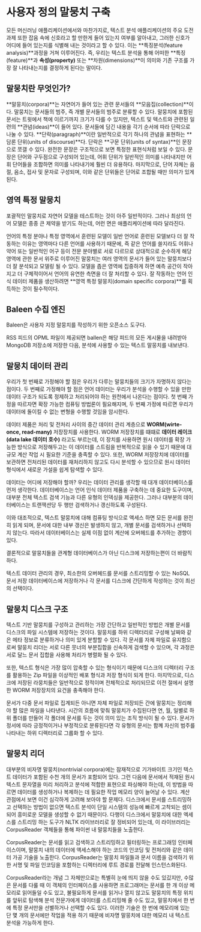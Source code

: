 # 사용자 정의 말뭉치 구축
모든 머신러닝 애플리케이션에서와 마찬가지로, 텍스트 분석 애플리케이션의 주요 도전 과제 또한 잡음 속에 신호라고 할 만한게 들어 있는지 여부를 알아내고, 그러한 신호가 어디에 들어 있는지를 식별해 내는 것이라고 할 수 있다. 이는 **특징분석(feature analysis)**과정을 거쳐 이루어진다. 즉, 우리는 텍스트 분석을 통해 어떠한 **특징(feature)**과 **속성(property)** 또는 **차원(dimensions)**이 의미와 기존 구조를 가장 잘 나타내는지를 결정하게 된다는 말이다.  

## 말뭉치란 무엇인가?
**말뭉치(corpora)**는 자연어가 들어 있는 관련 문서들의 **모음집(collection)**이다. 말뭉치는 문서들의 범주, 즉 개별 문서들의 범주로 분류할 수 있다. 말뭉치에 포함된 문서는 트윗에서 책에 이르기까지 크기가 다를 수 있지만, 텍스트 및 텍스트와 관련된 일련의 **관념(ideas)**이 들어 있다. 문서들에 담긴 내용을 각기 순서에 따라 단락으로 나눌 수 있다. **단락(paragraph)**이란 일반적으로 각기 하나의 관념을 표현하는 **담론 단위(units of discourse)**다. 단락은 **구문 단위(units of syntax)**인 문장으로 쪼갤 수 있다. 완전한 문장은 구조적으로 보면 특정한 표현식처럼 보일 수 있다. 문장은 단어와 구두점으로 구성되어 있는데, 어휘 단위가 일반적인 의미를 나타내지만 어휘 단어들을 조합하면 의미를 나타내기에 훨씬 더 유용하다. 마지막으로, 단어 자체는 음절, 음소, 접사 및 문자로 구성되며, 이와 같은 단위들은 단어로 조합될 때만 의미가 있게된다.

## 영역 특정 말뭉치
포괄적인 말뭉치로 자연어 모델을 테스트하는 것이 아주 일반적이다. 그러나 최상의 언어 모델은 종종 큰 제약을 받기도 하는데, 어런 면은 애플리케이션에 따라 달라진다.  

언어의 특정 분야나 특정 영역에서 훈련된 모델이 일반 언어로 훈련된 모델보다 더 잘 작동하는 이유는 영역마다 다른 언어를 사용하기 때문에, 즉 같은 언어를 쓸지라도 어휘나 약어 또는 일반적인 어구 등이 전문 분야별로 서로 다르므로 상대적으로 순수하게 해당 영역에 관한 문서 위주로 이루어진 말뭉치는 여러 영역의 문서가 들어 있는 말뭉치보다 더 잘 분석되고 모델링 될 수 있다. 모델을 좁은 영역에 집중하게 하면 예측 공간이 작아지고 더 구체적이어서 언어의 유연한 측면을 더 잘 처리할 수 있다. 잘 작동하는 언어 인식 데이터 제품을 생산하려면 **영역 특정 말뭉치(domain specific corpora)**를 획득하는 것이 필수적이다.  

## Baleen 수집 엔진
Baleen은 사용자 지정 말뭉치를 작성하기 위한 오픈소스 도구다.

RSS 피드의 OPML 파일이 제공되면 ballen은 해당 피드의 모든 게시물을 내려받아 MongoDB 저장소에 저장한 다음, 분석에 사용할 수 있는 텍스트 말뭉치를 내보낸다.  


## 말뭉치 데이터 관리  
우리가 첫 번째로 가정해야 할 점은 우리가 다루는 말뭉치들의 크기가 자명하지 않다는 점이다. 두 번째로 가정해야 할 점은 언어 데이터는 우리가 분석을 수행할 수 있을 만한 데이터 구조가 되도록 정제하고 처리되어야 하는 원천에서 나온다는 점이다. 첫 번째 가정을 따르자면 확장 가능한 컴퓨팅 방법론이 필요해지며, 두 번째 가정에 따르면 우리가 데이터에 돌이킬 수 없는 변형을 수행할 것임을 암시한다.  

데이터 제품은 처리 및 전처리 사이의 중간 데이터 관리 계층으로 **WORM(wirte-once, read-many)** 저장장치를 사용한다. WORM 저장장치를 떄떄로 **데이터 레이크(data lake 데이터 호수)** 라고도 부르는데, 이 장치를 사용하면 원시 데이터를 확장 가능한 방식으로 저장해두고는 이 데이터를 스트림을 반복적으로 읽을 수 있기 때문에 대규모 계산 작업 시 필요한 기준을 충족할 수 있다. 또한, WORM 저장장치에 데이터를 보관하면 전처리된 데이터를 재처리하지 않고도 다시 분석할 수 있으므로 원시 데이터 형식에서 새로운 가설을 쉽게 탐색할 수 있다.

데이터는 어디에 저장해야 할까? 우리는 데이터 관리를 생각할 때 대개 데이터베이스를 먼저 생각한다. 데이터베이스는 언어 인식 데이터 제품을 구축하는 데 중요한 도구이며, 대부분 전체 텍스트 검색 기능과 다른 유형의 인덱싱을 제공한다. 그러나 대부분의 데이터베이스는 트랜잭션당 두 행만 검색하거나 갱신하도록 구성된다.  

이와 대조적으로, 텍스트 말뭉치에 대해 컴퓨팅 방식으로 액세스 하면 모든 문서를 완전히 읽게 되며, 문서에 대한 내부 갱신은 발생하지 않고, 개별 문서를 검색하거나 선택하지 않는다. 따라서 데이터베이스는 실제 이점 없이 계산에 오버헤드를 추가하는 경향이 있다.  

결론적으로 말뭉치들을 관계형 데이터베이스가 아닌 디스크에 저장하는편이 더 바람직하다.  

텍스트 데이터 관리의 경우, 최소한의 오버헤드를 문서를 스트리밍할 수 있는 NoSQL 문서 저장 데이터베이스에 저장하거나 각 문서를 디스크에 간단하게 작성하는 것이 최선의 선택이다.  

## 말뭉치 디스크 구조

텍스트 기반 말뭉치를 구성하고 관리하는 가장 간단하고 일반적인 방법은 개별 문서를 디스크의 파일 시스템에 저장하는 것이다. 말뭉치를 하위 디렉터리로 구성해 날짜와 같은 메타 정보로 분류하거나 의미 있게 분할할 수 있다. 각 문서를 자체 파일로 유지함으로써 말뭉치 리더는 서로 다른 뭇너의 부분집합을 신속하게 검색할 수 있으며, 각 과정은 서로 달느 문서 집합을 사용해 처리가 병렬화 될 수 있다.  

또한, 텍스트 형식은 가장 많이 압축할 수 있는 형식이기 때문에 디스크의 디렉터리 구조를 활용하는 Zip 파일을 이상적인 배포 형식과 저장 형식이 되게 한다. 마지막으로, 디스크에 저장된 라뭉치들은 일반적으로 정적이며 전체적으로 처리되므로 이전 절에서 설명한 WORM 저장장치의 요건을 충족해야 한다.  

문서가 다중 문서 파일로 집계되든 아니면 자체 파일로 저장되든 간에 말뭉치는 정리해야 할 많은 파일을 나타낸다. 시간의 흐름에 맞춰 말뭉치가 수집된다면 연, 월, 일별로 하위 폴더를 만들어 각 폴더에 문서를 두는 것이 의미 있는 조직 방식이 될 수 있다. 문서가 정서에 따라 긍정적이거나 부정적으로 분류된다면 각 유형의 문서는 함꼐 자신의 범주를 나타내는 하위 디렉터리로 그룹화 할 수 있다.

## 말뭉치 리더
대부분의 비자명 말뭉치(nontrivial corpora)에는 잠재적으로 기가바이트 크기인 텍스트 데이터가 포함된 수천 개의 문서가 포함되어 있다. 그런 다음에 문서에서 적재된 원시 텍스트 문자열을 미리 처리하고 분석에 적합한 표현으로 파싱해야 하는데, 이 방법을 따르면 데이터를 생성하거나 복제하는 데 필요한 작업 메모리 양이 늘어날 수 있다. 계산 관점에서 보면 이건 심각하게 고려해 보아야 할 문제다. 디스크에서 문서를 스트리밍하고 선택하는 방법이 없으면 텍스트 분석이 단일 시스템의 성능에 빠르게 고착되는 셈이 되어 흥미로운 모델을 생성할 수 없기 때문이다. 다행이 디스크에서 말뭉치에 대한 엑세스를 스트리밍 하는 도구가 NLTK 라이브러리로 잘 정비되어 있는데, 이 라이브러리는 CorpusReader 객체들을 통해 파이썬 내 말뭉치들을 노출한다.  

CorpusReader는 문서를 읽고 검색하고 스트리밍하고 필터링하는 프로그래밍 인터페이스이며, 말뭉치 내의 데이터에 액세스해야 하는 코드의 인코딩 및 전처리와 같은 데이터 가공 기술을 노출한다. CorpusReader는 말뭉치 파일들과 문서 이름을 검색하기 위한 서명 및 파일 인코딩을 포함하는 디렉터리에 루트 경로를 전달해 인스턴스화된다.  

CorpusReader라는 개념 그 자체만으로는 특별히 눈에 띄지 않을 수도 있깄지만, 수많은 문서를 다룰 때 이 객체의 인터페이스를 사용하면 프로그래머는 문서를 한 개 이상 메모리로 읽어들일 수도 있고, 불필요하게 문서를 읽거나 열지 않고도 말뭉치의 특정 위치를 앞뒤로 탐색해 분석 전문가에게 데이터를 스트리밍해 줄 수도 있고, 말뭉치에서 한 번에 특정 문서만을 선별하거나 선택할 수도 있다. 이러한 기술은 한 번에 메모리에 있는 단 몇 개의 문서에만 작업을 적용 하기 때문에 비자명 말뭉치에 대한 메모리 내 텍스트 분석을 가능하게 한다.  
